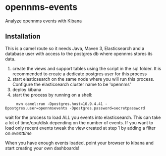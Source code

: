 # opennms-events
Analyze opennms events with Kibana

Installation
------------

This is a camel route so it needs Java, Maven 3, Elasticsearch and a database user with access to the postgres db where opennms stores its data.

1. create the views and support tables using the script in the sql folder. It is recommended to create a dedicate postgres user for this process
2. start elasticsearch on the same node where you will run this process. Configure the elasticsearch cluster name to be 'opennms'
3. deploy kibana 
4. start the process by running on a shell:

```
     mvn camel:run -Dpostgres.host=10.9.4.41 -Dpostgres.user=opennmsevents -Dpostgres.password=secretpassword
```

wait for the process to load ALL you events into elasticsearch. This can take a lot of time/cpu/disk depending on
the number of events. If you want to load only recent events tweak the view created at step 1 by adding a filter on *eventtime*

When you have enough events loaded, point your browser to kibana and start creating your own dashboards!
